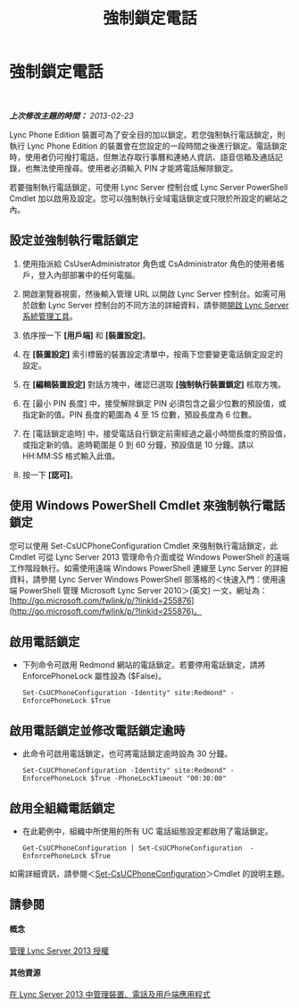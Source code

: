 ﻿---
title: 強制鎖定電話
TOCTitle: 強制鎖定電話
ms:assetid: 1f89298b-aea9-4952-93ca-0270b565792b
ms:mtpsurl: https://technet.microsoft.com/zh-tw/library/Gg520963(v=OCS.15)
ms:contentKeyID: 49290299
ms.date: 08/10/2015
mtps_version: v=OCS.15
ms.translationtype: HT
---

# 強制鎖定電話

 

_**上次修改主題的時間：** 2013-02-23_

Lync Phone Edition 裝置可為了安全目的加以鎖定。若您強制執行電話鎖定，則執行 Lync Phone Edition 的裝置會在您設定的一段時間之後進行鎖定。電話鎖定時，使用者仍可撥打電話，但無法存取行事曆和連絡人資訊、語音信箱及通話記錄，也無法使用搜尋。使用者必須輸入 PIN 才能將電話解除鎖定。

若要強制執行電話鎖定，可使用 Lync Server 控制台或 Lync Server PowerShell Cmdlet 加以啟用及設定。您可以強制執行全域電話鎖定或只限於所設定的網站之內。

## 設定並強制執行電話鎖定

1.  使用指派給 CsUserAdministrator 角色或 CsAdministrator 角色的使用者帳戶，登入內部部署中的任何電腦。

2.  開啟瀏覽器視窗，然後輸入管理 URL 以開啟 Lync Server 控制台。如需可用於啟動 Lync Server 控制台的不同方法的詳細資料，請參閱[開啟 Lync Server 系統管理工具](lync-server-2013-open-lync-server-administrative-tools.md)。

3.  依序按一下 **\[用戶端\]** 和 **\[裝置設定\]**。

4.  在 **\[裝置設定\]** 索引標籤的裝置設定清單中，按兩下您要變更電話鎖定設定的設定。

5.  在 **\[編輯裝置設定\]** 對話方塊中，確認已選取 **\[強制執行裝置鎖定\]** 核取方塊。

6.  在 \[最小 PIN 長度\] 中，接受解除鎖定 PIN 必須包含之最少位數的預設值，或指定新的值。PIN 長度的範圍為 4 至 15 位數，預設長度為 6 位數。

7.  在 \[電話鎖定逾時\] 中，接受電話自行鎖定前需經過之最小時間長度的預設值，或指定新的值。逾時範圍是 0 到 60 分鐘，預設值是 10 分鐘。請以 HH:MM:SS 格式輸入此值。

8.  按一下 **\[認可\]**。

## 使用 Windows PowerShell Cmdlet 來強制執行電話鎖定

您可以使用 Set-CsUCPhoneConfiguration Cmdlet 來強制執行電話鎖定，此 Cmdlet 可從 Lync Server 2013 管理命令介面或從 Windows PowerShell 的遠端工作階段執行。如需使用遠端 Windows PowerShell 連線至 Lync Server 的詳細資料，請參閱 Lync Server Windows PowerShell 部落格的＜快速入門：使用遠端 PowerShell 管理 Microsoft Lync Server 2010＞(英文) 一文，網址為：[http://go.microsoft.com/fwlink/p/?linkId=255876](http://go.microsoft.com/fwlink/p/?linkid=255876)。

## 啟用電話鎖定

  - 下列命令可啟用 Redmond 網站的電話鎖定。若要停用電話鎖定，請將 EnforcePhoneLock 屬性設為 ($False)。
    
        Set-CsUCPhoneConfiguration -Identity" site:Redmond" -EnforcePhoneLock $True

## 啟用電話鎖定並修改電話鎖定逾時

  - 此命令可啟用電話鎖定，也可將電話鎖定逾時設為 30 分鐘。
    
        Set-CsUCPhoneConfiguration -Identity" site:Redmond" -EnforcePhoneLock $True -PhoneLockTimeout "00:30:00"

## 啟用全組織電話鎖定

  - 在此範例中，組織中所使用的所有 UC 電話組態設定都啟用了電話鎖定。
    
        Get-CsUCPhoneConfiguration | Set-CsUCPhoneConfiguration  -EnforcePhoneLock $True

如需詳細資訊，請參閱＜[Set-CsUCPhoneConfiguration](https://docs.microsoft.com/en-us/powershell/module/skype/Set-CsUCPhoneConfiguration)＞Cmdlet 的說明主題。

## 請參閱

#### 概念

[管理 Lync Server 2013 授權](lync-server-2013-managing-lync-server-authentication.md)  

#### 其他資源

[在 Lync Server 2013 中管理裝置、電話及用戶端應用程式](lync-server-2013-managing-devices-phones-and-client-applications.md)

